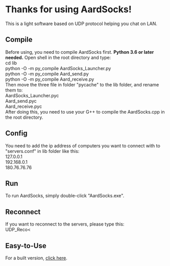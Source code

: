 # Thanks for using AardSocks!
This is a light software based on UDP protocol helping you chat on LAN.

## Compile  
Before using, you need to compile AardSocks first. __Python 3.6 or later needed.__ Open shell in the root directory and type:  
  cd lib  
  python -O -m py_compile AardSocks_Launcher.py  
  python -O -m py_compile Aard_send.py  
  python -O -m py_compile Aard_receive.py  
Then move the three file in folder "pycache" to the lib folder, and rename them to:  
  AardSocks_Launcher.pyc  
  Aard_send.pyc  
  Aard_receive.pyc  
After doing this, you need to use your G++ to compile the AardSocks.cpp in the root directory.

## Config  
You need to add the ip address of computers you want to connect with to "servers.conf" in lib folder like this:  
  127.0.0.1  
  192.168.0.1  
  180.76.76.76  

## Run  
To run AardSocks, simply double-click "AardSocks.exe".  
  
## Reconnect  
If you want to reconnect to the servers, please type this:  
  UDP_Reco<  
  
## Easy-to-Use  
For a built version, [click here](https://codeload.github.com/bizwofficial/AardSocks/zip/Latest).

